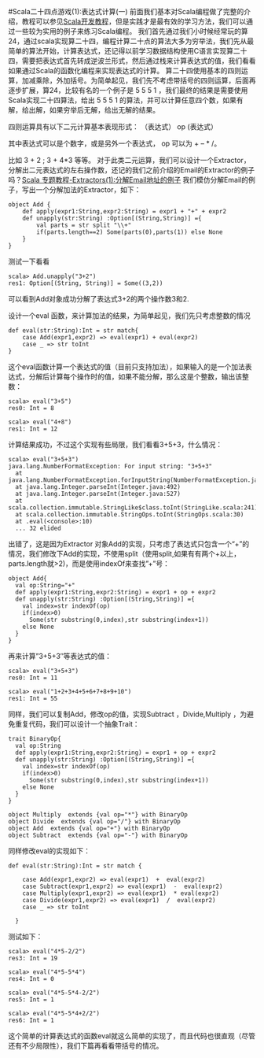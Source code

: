 #Scala二十四点游戏(1):表达式计算(一)
前面我们基本对Scala编程做了完整的介绍，教程可以参见[Scala开发教程](http://www.imobilebbs.com/wordpress/%E6%95%99%E7%A8%8B/scala%E5%BC%80%E5%8F%91%E6%95%99%E7%A8%8B)，但是实践才是最有效的学习方法，我们可以通过一些较为实用的例子来练习Scala编程。
我们首先通过我们小时候经常玩的算24，通过scala实现算二十四，编程计算二十点的算法大多为穷举法，我们先从最简单的算法开始，计算表达式，还记得以前学习数据结构使用C语言实现算二十四，需要把表达式首先转成逆波兰形式，然后通过栈来计算表达式的值，我们看看如果通过Scala的函数化编程来实现表达式的计算。
算二十四使用基本的四则运算，加减乘除，外加括号。为简单起见，我们先不考虑带括号的四则运算，后面再逐步扩展，算24，比较有名的一个例子是 5 5 5 1 ，我们最终的结果是需要使用Scala实现二十四算法，给出 5 5 5 1 的算法，并可以计算任意四个数，如果有解，给出解，如果穷举后无解，给出无解的结果。

四则运算具有以下二元计算基本表现形式：
（表达式） op (表达式）

其中表达式可以是个数字，或是另外一个表达式， op 可以为 + – * /。

比如 3 + 2 ; 3 + 4*3 等等。
对于此类二元运算，我们可以设计一个Extractor，分解出二元表达式的左右操作数，还记的我们之前介绍的Email的Extractor的例子吗？[Scala 专题教程-Extractors(1):分解Email地址的例子](http://www.imobilebbs.com/wordpress/archives/5056)
我们模仿分解Email的例子，写出一个分解加法的Extractor，如下：
```
object Add {
	def apply(expr1:String,expr2:String) = expr1 + "+" + expr2
	def unapply(str:String) :Option[(String,String)] ={
		val parts = str split "\\+"
		if(parts.length==2) Some(parts(0),parts(1)) else None
	}
}
```
测试一下看看
```
scala> Add.unapply("3+2")
res1: Option[(String, String)] = Some((3,2))
```
可以看到Add对象成功分解了表达式3+2的两个操作数3和2.

设计一个eval 函数，来计算加法的结果，为简单起见，我们先只考虑整数的情况
```
def eval(str:String):Int = str match{
	case Add(expr1,expr2) => eval(expr1) + eval(expr2)
	case _ => str toInt
}
```
这个eval函数计算一个表达式的值（目前只支持加法），如果输入的是一个加法表达式，分解后计算每个操作时的值，如果不能分解，那么这是个整数，输出该整数：
```
scala> eval("3+5")
res0: Int = 8
    
scala> eval("4+8")
res1: Int = 12
```

计算结果成功，不过这个实现有些局限，我们看看3+5+3，什么情况：
```
scala> eval("3+5+3")
java.lang.NumberFormatException: For input string: "3+5+3"
  at java.lang.NumberFormatException.forInputString(NumberFormatException.java:65)
  at java.lang.Integer.parseInt(Integer.java:492)
  at java.lang.Integer.parseInt(Integer.java:527)
  at scala.collection.immutable.StringLike$class.toInt(StringLike.scala:241)
  at scala.collection.immutable.StringOps.toInt(StringOps.scala:30)
  at .eval(<console>:10)
  ... 32 elided
```

出错了，这是因为Extractor 对象Add的实现，只考虑了表达式只包含一个“+”的情况，我们修改下Add的实现，不使用split（使用split,如果有有两个+以上，parts.length就>2)，而是使用indexOf来查找”+”号：
```
object Add{
  val op:String="+"
  def apply(expr1:String,expr2:String) = expr1 + op + expr2
  def unapply(str:String) :Option[(String,String)] ={
    val index=str indexOf(op)
    if(index>0)
      Some(str substring(0,index),str substring(index+1))
    else None
  }
}
```
再来计算”3+5+3″等表达式的值：
```
scala> eval("3+5+3")
res0: Int = 11

scala> eval("1+2+3+4+5+6+7+8+9+10")
res1: Int = 55
```
同样，我们可以复制Add，修改op的值，实现Subtract ，Divide,Multiply ，为避免重复代码，我们可以设计一个抽象Trait：
```
trait BinaryOp{
  val op:String
  def apply(expr1:String,expr2:String) = expr1 + op + expr2
  def unapply(str:String) :Option[(String,String)] ={
    val index=str indexOf(op)
    if(index>0)
      Some(str substring(0,index),str substring(index+1))
    else None
  }
}

object Multiply  extends {val op="*"} with BinaryOp
object Divide  extends {val op="/"} with BinaryOp
object Add  extends {val op="+"} with BinaryOp
object Subtract  extends {val op="-"} with BinaryOp
```
同样修改eval的实现如下：
```
def eval(str:String):Int = str match {
 
    case Add(expr1,expr2) => eval(expr1)  +  eval(expr2)
    case Subtract(expr1,expr2) => eval(expr1)  -  eval(expr2)
    case Multiply(expr1,expr2) => eval(expr1)  * eval(expr2)
    case Divide(expr1,expr2) => eval(expr1)  /  eval(expr2)
    case _ => str toInt

  }
```
测试如下：
```
scala> eval("4*5-2/2")
res3: Int = 19

scala> eval("4*5-5*4")
res4: Int = 0

scala> eval("4*5-5*4-2/2")
res5: Int = 1

scala> eval("4*5-5*4+2/2")
res6: Int = 1
```

这个简单的计算表达式的函数eval就这么简单的实现了，而且代码也很直观（尽管还有不少局限性），我们下篇再看看带括号的情况。